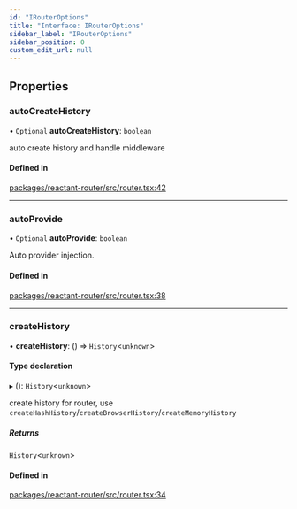 ```yaml
---
id: "IRouterOptions"
title: "Interface: IRouterOptions"
sidebar_label: "IRouterOptions"
sidebar_position: 0
custom_edit_url: null
---
```


## Properties

### autoCreateHistory

• `Optional` **autoCreateHistory**: `boolean`

auto create history and handle middleware

#### Defined in

[packages/reactant-router/src/router.tsx:42](https://github.com/unadlib/reactant/blob/65ec30fa/packages/reactant-router/src/router.tsx#L42)

___

### autoProvide

• `Optional` **autoProvide**: `boolean`

Auto provider injection.

#### Defined in

[packages/reactant-router/src/router.tsx:38](https://github.com/unadlib/reactant/blob/65ec30fa/packages/reactant-router/src/router.tsx#L38)

___

### createHistory

• **createHistory**: () => `History`<`unknown`\>

#### Type declaration

▸ (): `History`<`unknown`\>

create history for router, use `createHashHistory`/`createBrowserHistory`/`createMemoryHistory`

##### Returns

`History`<`unknown`\>

#### Defined in

[packages/reactant-router/src/router.tsx:34](https://github.com/unadlib/reactant/blob/65ec30fa/packages/reactant-router/src/router.tsx#L34)
